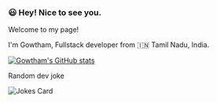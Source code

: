 ### :smiley: Hey! Nice to see you.

Welcome to my page!

I'm Gowtham, Fullstack developer from :india: Tamil Nadu, India.

[![Gowtham's GitHub stats](https://github-readme-stats.vercel.app/api?username=GowthamParamasivam&count_private=true&show_icons=true&theme=dark)](https://github.com/GowthamParamasivam/github-readme-stats)

Random dev joke

![Jokes Card](https://readme-jokes.vercel.app/api)